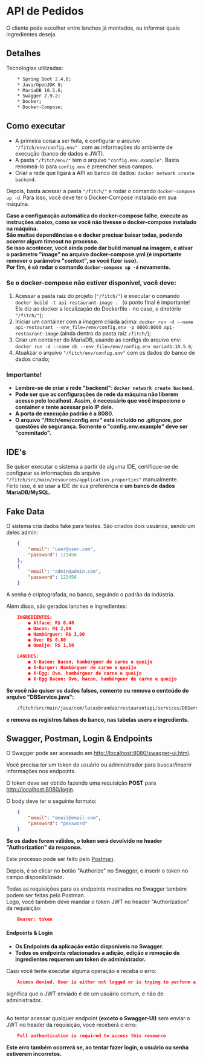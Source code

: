 # API de Pedidos

O cliente pode escolher entre lanches já montados, ou informar quais ingredientes deseja.

## Detalhes

Tecnologias utilizadas:

```bash
    * Spring Boot 2.4.0;
    * Java/OpenJDK 8;
    * MariaDB 10.5.6;
    * Swagger 2.9.2;
    * Docker;
    * Docker-Compose;
```

## Como executar

* A primeira coisa a ser feita, é configurar o arquivo ```"/fitch/env/config.env" ``` com as informações do ambiente de execução (banco de dados e JWT).
* A pasta `"/fitch/env/"` tem o arquivo `"config.env.example"`. Basta renomeá-lo para `config.env` e preencher seus campos.
* Criar a rede que ligará a API ao banco de dados: `docker network create backend`.

Depois, basta acessar a pasta `"/fitch/"` e rodar o comando `docker-compose up -d`. Para isso, você deve ter o Docker-Compose instalado em sua máquina.

**Caso a configuração automática do docker-compose falhe, execute as instruções abaixo, como se você não tivesse o docker-compose instalado na máquina.**
**<br>São muitas dependências e o docker precisar baixar todas, podendo ocorrer algum timeout no processo. <br>Se isso acontecer, você ainda pode dar build manual na imagem, e ativar o parâmetro "image" no arquivo docker-compose.yml (é importante remover o parâmetro "context", se você fizer isso).**
**<br>Por fim, é só rodar o comando `docker-compose up -d` novamente.** 

### Se o docker-compose não estiver disponível, você deve:

1. Acessar a pasta raiz do projeto (`"/fitch/"`) e executar o comando `docker build -t api-restaurant-image . ` (o ponto final é importante! Ele diz ao docker a localização do Dockerfile - no caso, o diretório `"/fitch/"`);
1. Iniciar um container com a imagem criada acima: `docker run -d --name api-restaurant --env_file=/env/config.env -p 8000:8000 api-restaurant-image` (ainda dentro da pasta raiz `/fitch/`);
1. Criar um container do MariaDB, usando as configs do arquivo env: `docker run -d --name db --env_file=/env/config.env mariadb:10.5.6`;
1. Atualizar o arquivo `"/fitch/env/config.env"` com os dados do banco de dados criado;

### Importante!
- **Lembre-se de criar a rede "backend": `docker network create backend`.**<br>
- **Pode ser que as configurações de rede da máquina não liberem acesso pelo localhost. Assim, é necessário que você inspecione o container e tente acessar pelo IP dele.**<br>
- **A porta de execução padrão é a 8080.**
- **O arquivo "/fitch/env/config.env" está incluído no .gitignore, por questões de segurança. Somente o "config.env.example" deve ser "commitado".**

## IDE's

Se quiser executar o sistema a partir de alguma IDE, certifique-se de configurar as informações do arquivo `"/fitch/src/main/resources/application.properties"` manualmente.<br>
Feito isso, é só usar a IDE de sua preferência e **um banco de dados MariaDB/MySQL.**

## Fake Data
O sistema cria dados fake para testes. São criados dois usuários, sendo um deles admin:

```json
    {
        "email": "user@user.com",
        "password": 123456
    },
    {
        "email": "admin@admin.com",
        "password": 123456
    }
```

A senha é criptografada, no banco, seguindo o padrão da indústria.

Além disso, são gerados lanches e ingredientes:

```json
    INGREDIENTES:
        ● Alface: R$ 0.40
        ● Bacon: R$ 2,00
        ● Hambúrguer: R$ 3,00
        ● Ovo: R$ 0,80
        ● Queijo: R$ 1,50

    LANCHES:
        ● X-Bacon: Bacon, hambúrguer de carne e queijo
        ● X-Burger: Hambúrguer de carne e queijo
        ● X-Egg: Ovo, hambúrguer de carne e queijo
        ● X-Egg Bacon: Ovo, bacon, hambúrguer de carne e queijo
```

**Se você não quiser os dados falsos, comente ou remova o conteúdo do arquivo "DBService.java":**

```bash
    /fitch/src/main/java/com/lucasbrandao/restaurantapi/services/DBService.java
```

**e remova os registros falsos do banco, nas tabelas users e ingredients.**

## Swagger, Postman, Login & Endpoints
O Swagger pode ser acessado em [http://localhost:8080/swagger-ui.html](http://localhost:8080/swagger-ui.html).

Você precisa ter um token de usuário ou administrador para buscar/inserir informações nos endpoints.

O token deve ser obtido fazendo uma requisição **POST** para [http://localhost:8080/login](http://localhost:8080/login).

O body deve ter o seguinte formato:

```json
    {
        "email": "email@email.com",
        "password": "password"
    }
```
**Se os dados forem válidos, o token será devolvido no header "Authorization" da response.**

Este processo pode ser feito pelo [Postman](https://postman.com).

Depois, é só clicar no botão "Authorize" no Swagger, e inserir o token no campo disponibilizado.

Todas as requisições para os endpoints mostrados no Swagger também podem ser feitas pelo Postman. <br>
Logo, você também deve mandar o token JWT no header "Authorization" da requisição:

```json
    Bearer: token
```

#### Endpoints & Login
- **Os Endpoints da aplicação estão disponíveis no Swagger.**<br>
- **Todos os endpoints relacionados a adição, edição e remoção de ingredientes requerem um token de administrador.**<br>

Caso você tente executar alguma operação e receba o erro:

```json
    Access denied. User is either not logged or is trying to perform a not allowed action
```

significa que o JWT enviado é de um usuário comum, e não de administrador.

<br>Ao tentar acessar qualquer endpoint **(exceto o Swagger-UI)** sem enviar o JWT no header da requisição, você receberá o erro:

```json
    Full authentication is required to access this resource
```

**Este erro também ocorrerá se, ao tentar fazer login, o usuário ou senha estiverem incorretos.**